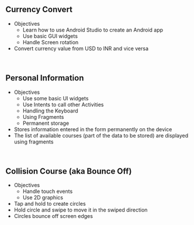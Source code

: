 <h2>Currency Convert</h2>
<ul>
   <li>Objectives
   <ul>
      <li>Learn how to use Android Studio to create an Android app</li>
      <li>Use basic GUI widgets</li>
      <li>Handle Screen rotation</li>
   </ul>
   </li>
   <li>Convert currency value from USD to INR and vice versa</li>
</ul>

<br>

<h2>Personal Information</h2>
<ul>
   <li>Objectives
   <ul>
      <li>Use some basic UI widgets</li>
      <li>Use Intents to call other Activities</li>
      <li>Handling the Keyboard</li>
      <li>Using Fragments</li>
      <li>Permanent storage</li>
   </ul>
   </li>  
<li>Stores information entered in the form permanently on the device</li>
<li>The list of available courses (part of the data to be stored) are displayed using fragments</li>
</ul>

<br>

<h2>Collision Course (aka Bounce Off)</h2>
<ul>
   <li>Objectives
   <ul>
      <li>Handle touch events</li>
      <li>Use 2D graphics</li>
   </ul>
   </li>
<li>Tap and hold to create circles</li>
<li>Hold circle and swipe to move it in the swiped direction</li>
<li>Circles bounce off screen edges</li>
</ul>

<br>
